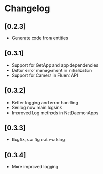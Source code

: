# Changelog

## [0.2.3]

- Generate code from entities

## [0.3.1]

- Support for GetApp and app dependencies
- Better error management in initialization
- Support for Camera in Fluent API

## [0.3.2]

- Better logging and error handling
- Serilog now main logsink
- Improved Log methods in NetDaemonApps

## [0.3.3]

- Bugfix, config not working

## [0.3.4]

- More improved logging
